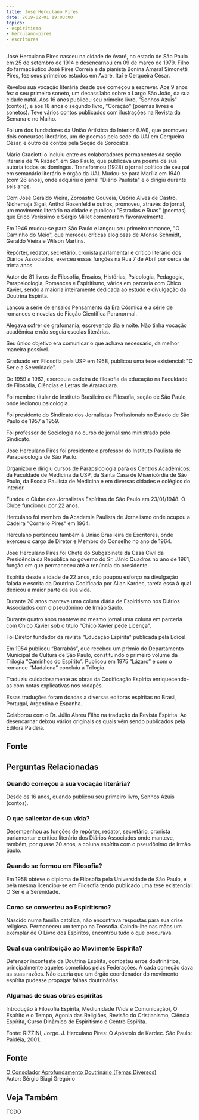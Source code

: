 ```yaml
---
title: José Herculano Pires
date: 2019-02-01 19:00:00
topics: 
- espiritismo
- herculano-pires
- escritores
---
```


José Herculano Pires nasceu na cidade de Avaré, no estado de São Paulo em 25 de
setembro de 1914 e desencarnou em 09 de março de 1979. Filho do farmacêutico
José Pires Correia e da pianista Bonina Amaral Simonetti Pires, fez seus
primeiros estudos em Avaré, Itaí e Cerqueira César.

Revelou sua vocação literária desde que começou a escrever. Aos 9 anos fez o seu
primeiro soneto, um decassílabo sobre o Largo São João, da sua cidade natal. Aos
16 anos publicou seu primeiro livro, "Sonhos Azuis" (contos), e aos 18 anos o
segundo livro, "Coração" (poemas livres e sonetos). Teve vários contos
publicados com ilustrações na Revista da Semana e no Malho.

Foi um dos fundadores da União Artística do Interior (UAI), que promoveu dois
concursos literários, um de poemas pela sede da UAI em Cerqueira César, e outro
de contos pela Seção de Sorocaba.

Mário Graciotti o incluiu entre os colaboradores permanentes da seção literária
de “A Razão”, em São Paulo, que publicava um poema de sua autoria todos os
domingos. Transformou (1928) o jornal político de seu pai em semanário literário
e órgão da UAI. Mudou-se para Marília em 1940 (com 26 anos), onde adquiriu o
jornal "Diário Paulista" e o dirigiu durante seis anos.

Com José Geraldo Vieira, Zoroastro Gouveia, Osório Alves de Castro, Nichemaja
Sigal, Anthol Rosenfeld e outros, promoveu, através do jornal, um movimento
literário na cidade e publicou "Estradas e Ruas" (poemas) que Érico Veríssimo e
Sérgio Millet comentaram favoravelmente.

Em 1946 mudou-se para São Paulo e lançou seu primeiro romance, "O Caminho do
Meio", que mereceu críticas elogiosas de Afonso Schmidt, Geraldo Vieira e Wilson
Martins.

Repórter, redator, secretário, cronista parlamentar e crítico literário dos
Diários Associados, exerceu essas funções na Rua 7 de Abril por cerca de trinta
anos.

Autor de 81 livros de Filosofia, Ensaios, Histórias, Psicologia, Pedagogia,
Parapsicologia, Romances e Espiritismo, vários em parceria com Chico Xavier,
sendo a maioria inteiramente dedicada ao estudo e divulgação da Doutrina
Espírita.

Lançou a série de ensaios Pensamento da Era Cósmica e a série de romances e
novelas de Ficção Científica Paranormal.

Alegava sofrer de grafomania, escrevendo dia e noite. Não tinha vocação
acadêmica e não seguia escolas literárias.

Seu único objetivo era comunicar o que achava necessário, da melhor maneira
possível.

Graduado em Filosofia pela USP em 1958, publicou uma tese existencial: "O Ser e
a Serenidade".

De 1959 a 1962, exerceu a cadeira de filosofia da educação na Faculdade de
Filosofia, Ciências e Letras de Araraquara.

Foi membro titular do Instituto Brasileiro de Filosofia, seção de São Paulo,
onde lecionou psicologia.

Foi presidente do Sindicato dos Jornalistas Profissionais no Estado de São Paulo
de 1957 a 1959.

Foi professor de Sociologia no curso de jornalismo ministrado pelo Sindicato.

José Herculano Pires foi presidente e professor do Instituto Paulista de
Parapsicologia de São Paulo.

Organizou e dirigiu cursos de Parapsicologia para os Centros Acadêmicos: da
Faculdade de Medicina da USP, da Santa Casa de Misericórdia de São Paulo, da
Escola Paulista de Medicina e em diversas cidades e colégios do interior.

Fundou o Clube dos Jornalistas Espíritas de São Paulo em 23/01/1948. O Clube
funcionou por 22 anos.

Herculano foi membro da Academia Paulista de Jornalismo onde ocupou a Cadeira
"Cornélio Pires" em 1964.

Herculano pertenceu também à União Brasileira de Escritores, onde exerceu o
cargo de Diretor e Membro do Conselho no ano de 1964.

José Herculano Pires foi Chefe do Subgabinete da Casa Civil da Presidência da
República no governo do Sr. Jânio Quadros no ano de 1961, função em que
permaneceu até a renúncia do presidente. 

Espírita desde a idade de 22 anos, não poupou esforço na divulgação falada e
escrita da Doutrina Codificada por Allan Kardec, tarefa essa à qual dedicou a
maior parte da sua vida.

Durante 20 anos manteve uma coluna diária de Espiritismo nos Diários Associados
com o pseudônimo de Irmão Saulo.

Durante quatro anos manteve no mesmo jornal uma coluna em parceria com Chico
Xavier sob o título "Chico Xavier pede Licença".

Foi Diretor fundador da revista "Educação Espírita" publicada pela Edicel.

Em 1954 publicou “Barrabás”, que recebeu um prêmio do Departamento Municipal de
Cultura de São Paulo, constituindo o primeiro volume da Trilogia “Caminhos do
Espírito”. Publicou em 1975 “Lázaro” e com o romance  “Madalena” concluiu a
Trilogia.

Traduziu cuidadosamente as obras da Codificação Espírita enriquecendo-as com
notas explicativas nos rodapés.

Essas traduções foram doadas a diversas editoras espíritas no Brasil, Portugal,
Argentina e Espanha.

Colaborou com o Dr. Júlio Abreu Filho na tradução da Revista Espírita. Ao
desencarnar deixou vários originais os quais vêm sendo publicados pela Editora
Paideia. 

## Fonte

## Perguntas Relacionadas

### Quando começou a sua vocação literária?
Desde os 16 anos, quando publicou seu primeiro livro, Sonhos Azuis
(contos).

### O que salientar de sua vida?
Desempenhou as funções de repórter, redator, secretário, cronista
parlamentar e crítico literário dos Diários Associados onde manteve,
também, por quase 20 anos, a coluna espírita com o pseudônimo de Irmão
Saulo.

### Quando se formou em Filosofia?
Em 1958 obteve o diploma de Filosofia pela Universidade de São Paulo, e
pela mesma licenciou-se em Filosofia tendo publicado uma tese
existencial: O Ser e a Serenidade.

### Como se converteu ao Espiritismo?
Nascido numa família católica, não encontrava respostas para sua crise
religiosa. Permaneceu um tempo na Teosofia. Caindo-lhe nas mãos um
exemplar de O Livro dos Espíritos, encontrou tudo o que procurava.

### Qual sua contribuição ao Movimento Espírita?
Defensor inconteste da Doutrina Espírita, combateu erros doutrinários,
principalmente aqueles cometidos pelas Federações. A cada correção dava
as suas razões. Não queria que um órgão coordenador do movimento
espírita pudesse propagar falhas doutrinárias.

### Algumas de suas obras espíritas
Introdução à Filosofia Espírita, Mediunidade (Vida e Comunicação),
O Espírito e o Tempo, Agonia das Religiões, Revisão do
Cristianismo, Ciência Espírita, Curso Dinâmico de Espiritismo e
Centro Espírita.

Fonte: RIZZINI, Jorge. J. Herculano Pires: O Apóstolo de Kardec.
São Paulo: Paidéia, 2001.

## Fonte
[O Consolador](http://www.oconsolador.com.br/linkfixo/biografias/joseherculanopires.html)
[Aprofundamento Doutrinário (Temas Diversos)](https://sites.google.com/view/aprofundamentodoutrinario/pires-josé-herculano)  
Autor: Sérgio Biagi Gregório

## Veja Também
TODO


